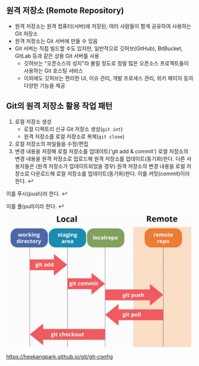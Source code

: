 ## 원격 저장소 (Remote Repository)

- 원격 저장소는 원격 컴퓨터(서버)에 저장된, 여러 사람들이 함게 공유하여 사용하는 Git 저장소
- 원격 저장소는 Git 서버에 만들 수 있음
- Git 서버는 직접 빌드할 수도 있지만, 일반적으로 깃허브(GitHub), BitBucket, GitLab 등과 같은 상용 Git 서버를 사용
  - 깃허브는 "오픈소스의 성지"라 불릴 정도로 정말 많은 오픈소스 프로젝트들이 사용하는 Git 호스팅 서비스
  - 이외에도 깃허브는 편리한 UI, 이슈 관리, 개발 프로세스 관리, 위키 페이지 등의 다양한 기능을 제공

## Git의 원격 저장소 활용 작업 패턴

1) 로컬 저장소 생성 
   - 로컬 디렉토리 신규 Git 저장소 생성(`git int`)
   - 원격 저장소를 로컬 저장소로 복제(`git clone`)
2) 로컬 저장소의 파일들을 수정/편집
3) 변경 내용을 저장해 로컬 저장소를 업데이트('git add & commit')
로컬 저장소의 변경 내용을 원격 저장소로 업로드해
 원격 저장소를 업데이트(동기화)한다.
다른 사용자들은 (원격 저장소가 업데이트되었을 경우) 원격 저장소의 변경 내용을 로컬 저장소로 다운로드해
 로컬 저장소를 업데이트(동기화)한다.
이를 커밋(commit)이라 한다. ↩

이를 푸시(push)라 한다. ↩

이를 풀(pull)이라 한다. ↩

<img src="../assets/git_03-1.png" width="500"/>

https://heekangpark.github.io/git/git-config
